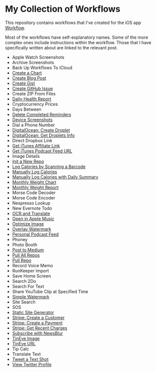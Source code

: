# My Collection of Workflows

This repository contains workflows that I've created for the iOS app [Workflow](https://itunes.apple.com/us/app/workflow/id915249334?mt=8&uo=4&at=10l64N).

Most of the workflows have self-explanatory names. Some of the more complex ones include instructions within the workflow. Those that I have specifically written about are linked to the relevant post.

- Apple Watch Screenshots
- Archive Screenshots
- Back Up Workflows To iCloud
- [Create a Chart](https://www.jordanmerrick.com/posts/workflow-charts)
- [Create Blog Post](https://www.jordanmerrick.com/posts/some-workflows-for-working-copy)
- [Create Gist](https://www.jordanmerrick.com/posts/workflow-and-apis)
- [Create GitHub Issue](https://www.jordanmerrick.com/posts/revisiting-ifttt-workflow)
- Create ZIP From Files
- [Daily Health Report](https://www.jordanmerrick.com/posts/getting-healthy-with-workflow)
- Cryptocurrency Prices
- Days Between
- [Delete Completed Reminders](https://www.jordanmerrick.com/posts/deleting-completed-icloud-reminders-on-ios)
- [Device Screenshots](https://www.jordanmerrick.com/posts/device-framed-screenshots-in-workflow-redux)
- Dial a Phone Number
- [DigitalOcean: Create Droplet](https://www.jordanmerrick.com/posts/workflow-and-apis)
- [DigitalOcean: Get Droplets Info](https://www.jordanmerrick.com/posts/workflow-and-apis)
- Direct Dropbox Link
- [Get iTunes Affiliate Link](https://www.jordanmerrick.com/posts/generate-itunes-affiliate-links-with-workflow)
- [Get iTunes Podcast Feed URL](https://www.jordanmerrick.com/posts/subscribe-to-podcast-itms-workflow)
- Image Details
- [Init a New Repo](https://www.jordanmerrick.com/posts/some-workflows-for-working-copy)
- [Log Calories by Scanning a Barcode](https://www.jordanmerrick.com/posts/getting-healthy-with-workflow)
- [Manually Log Calories](https://www.jordanmerrick.com/posts/getting-healthy-with-workflow)
- [Manually Log Calories with Daily Summary](https://www.jordanmerrick.com/posts/getting-healthy-with-workflow)
- [Monthly Weight Chart](https://www.jordanmerrick.com/posts/getting-healthy-with-workflow)
- [Monthly Weight Report](https://www.jordanmerrick.com/posts/getting-healthy-with-workflow)
- Morse Code Decoder
- Morse Code Encoder
- Nespresso Lookup
- New Evernote Todo
- [OCR and Translate](https://www.jordanmerrick.com/posts/ocr-with-workflow)
- [Open in Apple Music](https://www.jordanmerrick.com/posts/open-itunes-store-album-in-apple-music)
- [Optimize Image](https://www.jordanmerrick.com/posts/optimizing-images-with-tinypng-and-workflow)
- [Overlay Watermark](https://www.jordanmerrick.com/posts/watermarking-images-with-workflow)
- [Personal Podcast Feed](https://www.jordanmerrick.com/posts/workflow-personal-podcast-feed)
- Phoney
- Photo Booth
- [Post to Medium](https://www.jordanmerrick.com/posts/revisiting-ifttt-workflow)
- [Pull All Repos](https://www.jordanmerrick.com/posts/some-workflows-for-working-copy)
- [Pull Repo](https://www.jordanmerrick.com/posts/some-workflows-for-working-copy)
- Record Voice Memo
- RunKeeper Import
- Save Home Screen
- Search 2Do
- Search For Text
- Share YouTube Clip at Specified Time
- [Simple Watermark](https://www.jordanmerrick.com/posts/watermarking-images-with-workflow)
- Site Search
- SOS
- [Static Site Generator](https://www.jordanmerrick.com/posts/a-static-site-generator-for-workflow)
- [Stripe: Create a Customer](https://www.jordanmerrick.com/posts/workflow-and-apis)
- [Stripe: Create a Payment](https://www.jordanmerrick.com/posts/workflow-and-apis)
- [Stripe: Get Recent Charges](https://www.jordanmerrick.com/posts/workflow-and-apis)
- [Subscribe with NewsBlur](https://www.jordanmerrick.com/posts/revisiting-ifttt-workflow)
- [TinEye Image](https://www.jordanmerrick.com/posts/reverse-image-search-with-tineye-and-workflow)
- [TinEye URL](https://www.jordanmerrick.com/posts/reverse-image-search-with-tineye-and-workflow)
- Tip Calc
- Translate Text
- [Tweet a Text Shot](https://www.jordanmerrick.com/posts/post-an-excerpt-of-text-as-an-image-to-twitter-using-workflow)
- [View Twitter Profile](https://www.jordanmerrick.com/posts/open-twitter-com-user-profiles-in-a-3rd-party-twitter-client-with-workflow)